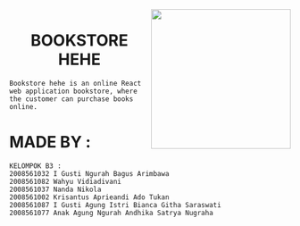 <img src="./src/assets/circles.png" height="250px" align="right"/>

<h1 align="center">BOOKSTORE HEHE </h1>

    Bookstore hehe is an online React web application bookstore, where the customer can purchase books online.
    
# MADE BY :
    KELOMPOK B3 :
    2008561032 I Gusti Ngurah Bagus Arimbawa
    2008561082 Wahyu Vidiadivani
    2008561037 Nanda Nikola
    2008561002 Krisantus Aprieandi Ado Tukan
    2008561087 I Gusti Agung Istri Bianca Githa Saraswati
    2008561077 Anak Agung Ngurah Andhika Satrya Nugraha
